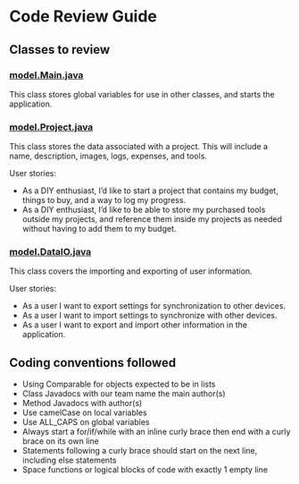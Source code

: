 # Code Review Guide

## Classes to review

### [model.Main.java](https://github.com/TCSS360Group2Fall2023/Golden-Group-2-Repository/blob/main/src/Main.java)

This class stores global variables for use in other classes, and starts the application.

### [model.Project.java](https://github.com/TCSS360Group2Fall2023/Golden-Group-2-Repository/blob/main/src/Project.java)

This class stores the data associated with a project. This will include a name, description, images, logs, expenses, and tools.

User stories:

* As a DIY enthusiast, I’d like to start a project that contains my budget, things to buy, and a way to log my progress.
* As a DIY enthusiast, I’d like to be able to store my purchased tools outside my projects, and reference them inside my projects as needed without having to add them to my budget.

### [model.DataIO.java](https://github.com/TCSS360Group2Fall2023/Golden-Group-2-Repository/blob/main/src/DataIO.java)

This class covers the importing and exporting of user information.

User stories:

* As a user I want to export settings for synchronization to other devices.
* As a user I want to import settings to synchronize with other devices.
* As a user I want to export and import other information in the application.

## Coding conventions followed

* Using Comparable for objects expected to be in lists
* Class Javadocs with our team name the main author(s)
* Method Javadocs with author(s)
* Use camelCase on local variables
* Use ALL_CAPS on global variables
* Always start a for/if/while with an inline curly brace then end with a curly brace on its own line
* Statements following a curly brace should start on the next line, including else statements
* Space functions or logical blocks of code with exactly 1 empty line